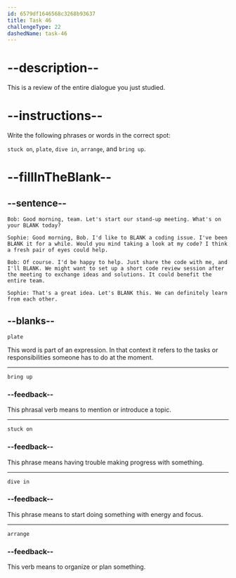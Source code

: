 ```yaml
---
id: 6579df1646568c3268b93637
title: Task 46
challengeType: 22
dashedName: task-46
---
```


<!-- REVIEW -->

# --description--

This is a review of the entire dialogue you just studied.

# --instructions--

Write the following phrases or words in the correct spot:

`stuck on`, `plate`, `dive in`, `arrange`, and `bring up`.

# --fillInTheBlank--

## --sentence--

`Bob: Good morning, team. Let's start our stand-up meeting. What's on your BLANK today?` 

`Sophie: Good morning, Bob. I'd like to BLANK a coding issue. I've been BLANK it for a while. Would you mind taking a look at my code? I think a fresh pair of eyes could help.`  

`Bob: Of course. I'd be happy to help. Just share the code with me, and I'll BLANK. We might want to set up a short code review session after the meeting to exchange ideas and solutions. It could benefit the entire team.` 

`Sophie: That's a great idea. Let's BLANK this. We can definitely learn from each other.`

## --blanks--

`plate`

This word is part of an expression. In that context it refers to the tasks or responsibilities someone has to do at the moment.

---

`bring up`

### --feedback--

This phrasal verb means to mention or introduce a topic.

---

`stuck on`

### --feedback--

This phrase means having trouble making progress with something.

---

`dive in`

### --feedback--

This phrase means to start doing something with energy and focus.

---

`arrange`

### --feedback--

This verb means to organize or plan something.
